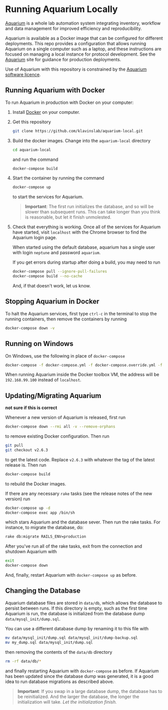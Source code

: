 # Running Aquarium Locally

[Aquarium](aquarium.bio) is a whole lab automation system integrating inventory, workflow and data management for improved efficiency and reproducibility.

Aquarium is available as a Docker image that can be configured for different deployments.
This repo provides a configuration that allows running Aquarium on a single computer such as a laptop, and these instructions are focused on managing a local instance for protocol development.
See the [Aquarium](aquarium.bio) site for guidance for production deployments.

Use of Aquarium with this repository is constrained by the [Aquarium software licence](https://github.com/klavinslab/aquarium/blob/master/license.md).

## Running Aquarium with Docker

To run Aquarium in production with Docker on your computer:

1.  Install [Docker](https://www.docker.com/get-started) on your computer.

2.  Get this repository

    ```bash
    git clone https://github.com/klavinslab/aquarium-local.git
    ```

3.  Build the docker images. Change into the `aquarium-local` directory

    ```bash
    cd aquarium-local
    ```

    and run the command

    ```bash
    docker-compose build
    ```

4.  Start the container by running the command

    ```bash
    docker-compose up
    ```

    to start the services for Aquarium.

    > **Important**:
    > The first run initializes the database, and so will be slower than subsequent runs.
    > This can take longer than you think is reasonable, but let it finish unmolested.

5.  Check that everything is working. Once all of the services for Aquarium have started, visit `localhost` with the Chrome browser to find the Aquarium login page.

    When started using the default database, aquarium has a single user with login `neptune` and password `aquarium`.

    If you get errors during startup after doing a build, you may need to run

    ```bash
    docker-compose pull --ignore-pull-failures
    docker-compose build --no-cache
    ```

    And, if that doesn't work, let us know.

## Stopping Aquarium in Docker

To halt the Aquarium services, first type `ctrl-c` in the terminal to stop the running containers, then remove the containers by running

```bash
docker-compose down -v
```

## Running on Windows

On Windows, use the following in place of `docker-compose` 

```bash
docker-compose -f docker-compose.yml -f docker-compose.override.yml -f docker-compose.windows.yml
```

When running Aquarium inside the Docker toolbox VM, the address will be `192.168.99.100` instead of `localhost`.

## Updating/Migrating Aquarium

**not sure if this is correct**

Whenever a new version of Aquarium is released, first run

```bash
docker-compose down --rmi all -v --remove-orphans
```

to remove existing Docker configuration.
Then run

```bash
git pull
git checkout v2.6.3
```

to get the latest code. Replace `v2.6.3` with whatever the tag of the latest release is.
Then run

```bash
docker-compose build
```

to rebuild the Docker images.

If there are any necessary `rake` tasks (see the release notes of the new version) run

```bash
docker-compose up -d
docker-compose exec app /bin/sh
```

which stars Aquarium and the database sever. Then run the rake tasks.
For instance, to migrate the database, do:

```bash
rake db:migrate RAILS_ENV=production
```

After you've run all of the rake tasks, exit from the connection and shutdown Aquarium with

```bash
exit
docker-compose down
```

And, finally, restart Aquarium with `docker-compose up` as before.

## Changing the Database

Aquarium database files are stored in `data/db`, which allows the database to persist between runs.
If this directory is empty, such as the first time Aquarium is run, the database is initialized from the database dump `data/mysql_init/dump.sql`.

You can use a different database dump by renaming it to this file with

```bash
mv data/mysql_init/dump.sql data/mysql_init/dump-backup.sql
mv my_dump.sql data/mysql_init/dump.sql
```

then removing the contents of the `data/db` directory

```bash
rm -rf data/db/*
```

and finally restarting Aquarium with `docker-compose` as before.
If Aquarium has been updated since the database dump was generated, it is a good idea to run database migrations as described above.

> **Important**: If you swap in a large database dump, the database has to be reinitialized.
> And the larger the database, the longer the initialization will take.
> _Let the initialization finish._
